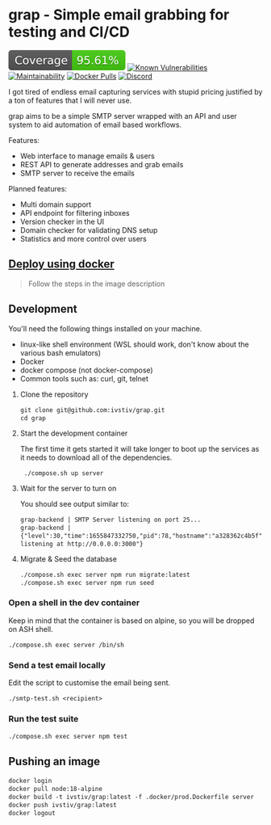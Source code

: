 # grap - Simple email grabbing for testing and CI/CD

![Coverage](./server/coverage/badge.svg)
[![Known Vulnerabilities](https://snyk.io/test/github/ivstiv/grap/badge.svg?targetFile=server/package.json&style=flat)](https://snyk.io/test/github/ivstiv/grap?targetFile=server/package.json)
[![Maintainability](https://api.codeclimate.com/v1/badges/41d71d73a5255fc1da5a/maintainability)](https://codeclimate.com/github/ivstiv/grap/maintainability)
[![Docker Pulls](https://img.shields.io/docker/pulls/ivstiv/grap?logo=docker&logoColor=white&style=flat)](https://hub.docker.com/r/ivstiv/grap "open on dockerhub")
[![Discord](https://img.shields.io/discord/663517902258962473?color=blue&label=Need%20help%3F&logo=discord&logoColor=white&style=flat)](https://discord.gg/VMSDGVD)

I got tired of endless email capturing services with stupid pricing justified
by a ton of features that I will never use.

grap aims to be a simple SMTP server wrapped with an API and user system to aid automation of email based workflows.

Features:

- Web interface to manage emails & users
- REST API to generate addresses and grab emails
- SMTP server to receive the emails

Planned features:

- Multi domain support
- API endpoint for filtering inboxes
- Version checker in the UI
- Domain checker for validating DNS setup
- Statistics and more control over users

## [Deploy using docker](https://hub.docker.com/r/ivstiv/grap)

> Follow the steps in the image description

## Development

You'll need the following things installed on your machine.

- linux-like shell environment (WSL should work, don't know about the various bash emulators)
- Docker
- docker compose (not docker-compose)
- Common tools such as: curl, git, telnet

1. Clone the repository

   ```
   git clone git@github.com:ivstiv/grap.git
   cd grap
   ```

2. Start the development container

   The first time it gets started it will take longer to boot up the services
   as it needs to download all of the dependencies.

   ```
    ./compose.sh up server
   ```

3. Wait for the server to turn on

   You should see output similar to:

   ```
   grap-backend | SMTP Server listening on port 25...
   grap-backend | {"level":30,"time":1655847332750,"pid":78,"hostname":"a328362c4b5f","msg":"Server listening at http://0.0.0.0:3000"}
   ```

4. Migrate & Seed the database
   ```
   ./compose.sh exec server npm run migrate:latest
   ./compose.sh exec server npm run seed
   ```

### Open a shell in the dev container

Keep in mind that the container is based on alpine, so you will be dropped on ASH shell.

```
./compose.sh exec server /bin/sh
```

### Send a test email locally

Edit the script to customise the email being sent.

```
./smtp-test.sh <recipient>
```

### Run the test suite

```
./compose.sh exec server npm test
```

## Pushing an image

```
docker login
docker pull node:18-alpine
docker build -t ivstiv/grap:latest -f .docker/prod.Dockerfile server
docker push ivstiv/grap:latest
docker logout
```
